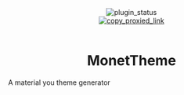 <!--
  * This file was autogenerated
  * If you want to change anything, do so in the readmes.mjs script
  * https://github.com/nexpid/VendettaPlugins/edit/main/scripts/readmes.mjs
-->

<div align="center">
  <img alt="plugin_status" src="https://img.shields.io/badge/plugin_status-finished-a6e3a1?style=for-the-badge&labelColor=1e1e2e" />
  <br/>
  <a href="https://vd-plugins.github.io/proxy/vendetta.nexpid.xyz/monet-theme">
    <img alt="copy_proxied_link" src="https://img.shields.io/badge/copy_proxied_link-1e1e2e?style=for-the-badge" />
  </a>
</div>
<br/>
<div align="center">
  <h1>MonetTheme</h1>
</div>

A material you theme generator